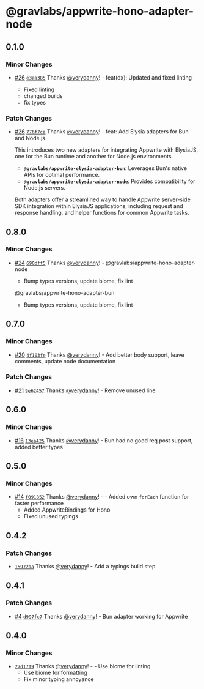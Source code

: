 # @gravlabs/appwrite-hono-adapter-node

## 0.1.0

### Minor Changes

- [#26](https://github.com/verydanny/appwrite-adapters/pull/26) [`e3aa385`](https://github.com/verydanny/appwrite-adapters/commit/e3aa38551d2e27d6baaf23f8ce9f01f7b6269b4c) Thanks [@verydanny](https://github.com/verydanny)! - feat(dx): Updated and fixed linting

  - Fixed linting
  - changed builds
  - fix types

### Patch Changes

- [#26](https://github.com/verydanny/appwrite-adapters/pull/26) [`776f7ca`](https://github.com/verydanny/appwrite-adapters/commit/776f7cae71186284c6af834deeb660936cf663a9) Thanks [@verydanny](https://github.com/verydanny)! - feat: Add Elysia adapters for Bun and Node.js

  This introduces two new adapters for integrating Appwrite with ElysiaJS, one for the Bun runtime and another for Node.js environments.

  - **`@gravlabs/appwrite-elysia-adapter-bun`**: Leverages Bun's native APIs for optimal performance.
  - **`@gravlabs/appwrite-elysia-adapter-node`**: Provides compatibility for Node.js servers.

  Both adapters offer a streamlined way to handle Appwrite server-side SDK integration within ElysiaJS applications, including request and response handling, and helper functions for common Appwrite tasks.

## 0.8.0

### Minor Changes

- [#24](https://github.com/verydanny/appwrite-adapters/pull/24) [`690dff5`](https://github.com/verydanny/appwrite-adapters/commit/690dff56378ee86f2b6110474418d68a87cae93e) Thanks [@verydanny](https://github.com/verydanny)! - @gravlabs/appwrite-hono-adapter-node

  - Bump types versions, update biome, fix lint

  @gravlabs/appwrite-hono-adapter-bun

  - Bump types versions, update biome, fix lint

## 0.7.0

### Minor Changes

- [#20](https://github.com/verydanny/appwrite-adapters/pull/20) [`4f103fe`](https://github.com/verydanny/appwrite-adapters/commit/4f103fec5006d40534a88a0eb5b710c1345bf3c3) Thanks [@verydanny](https://github.com/verydanny)! - Add better body support, leave comments, update node documentation

### Patch Changes

- [#21](https://github.com/verydanny/appwrite-adapters/pull/21) [`9e62457`](https://github.com/verydanny/appwrite-adapters/commit/9e6245783eb92408984f43384ee801b7d1a5d449) Thanks [@verydanny](https://github.com/verydanny)! - Remove unused line

## 0.6.0

### Minor Changes

- [#16](https://github.com/verydanny/appwrite-adapters/pull/16) [`13ea425`](https://github.com/verydanny/appwrite-adapters/commit/13ea4253b967da88bb8811a207ac57b9b7b90ab7) Thanks [@verydanny](https://github.com/verydanny)! - Bun had no good req.post support, added better types

## 0.5.0

### Minor Changes

- [#14](https://github.com/verydanny/appwrite-adapters/pull/14) [`f091852`](https://github.com/verydanny/appwrite-adapters/commit/f0918525c12b3ed3f9c18acea14c54792a9d5dce) Thanks [@verydanny](https://github.com/verydanny)! - - Added own `forEach` function for faster performance
  - Added AppwriteBindings for Hono
  - Fixed unused typings

## 0.4.2

### Patch Changes

- [`15972aa`](https://github.com/verydanny/appwrite-adapters/commit/15972aa77608ffa2fd1b0008b484401f57f83a82) Thanks [@verydanny](https://github.com/verydanny)! - Add a typings build step

## 0.4.1

### Patch Changes

- [#4](https://github.com/verydanny/appwrite-adapters/pull/4) [`d997fc7`](https://github.com/verydanny/appwrite-adapters/commit/d997fc7e8c94ca1655905c96dc270f77dffd6f6f) Thanks [@verydanny](https://github.com/verydanny)! - Bun adapter working for Appwrite

## 0.4.0

### Minor Changes

- [`27d1719`](https://github.com/verydanny/appwrite-adapters/commit/27d171923dc1c735038a920a5ba5daf412f44745) Thanks [@verydanny](https://github.com/verydanny)! - - Use biome for linting
  - Use biome for formatting
  - Fix minor typing annoyance
